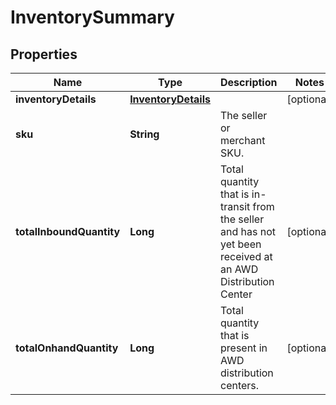
# InventorySummary

## Properties
Name | Type | Description | Notes
------------ | ------------- | ------------- | -------------
**inventoryDetails** | [**InventoryDetails**](InventoryDetails.md) |  |  [optional]
**sku** | **String** | The seller or merchant SKU. | 
**totalInboundQuantity** | **Long** | Total quantity that is in-transit from the seller and has not yet been received at an AWD Distribution Center |  [optional]
**totalOnhandQuantity** | **Long** | Total quantity that is present in AWD distribution centers. |  [optional]



